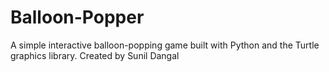 # Balloon-Popper
A simple interactive balloon-popping game built with Python and the Turtle graphics library. Created by Sunil Dangal
